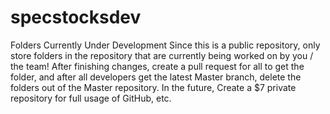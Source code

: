 # specstocksdev
Folders Currently Under Development
Since this is a public repository, only store folders in the repository that are currently being worked on by you / the team!
After finishing changes, create a pull request for all to get the folder, and after all developers get the latest Master branch, delete the folders out of the Master repository. 
In the future, Create a $7 private repository for full usage of GitHub, etc. 
